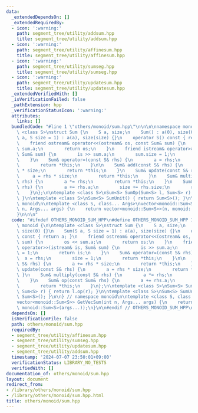 ```yaml
---
data:
  _extendedDependsOn: []
  _extendedRequiredBy:
  - icon: ':warning:'
    path: segment_tree/utility/addsum.hpp
    title: segment_tree/utility/addsum.hpp
  - icon: ':warning:'
    path: segment_tree/utility/affinesum.hpp
    title: segment_tree/utility/affinesum.hpp
  - icon: ':warning:'
    path: segment_tree/utility/sumseg.hpp
    title: segment_tree/utility/sumseg.hpp
  - icon: ':warning:'
    path: segment_tree/utility/updatesum.hpp
    title: segment_tree/utility/updatesum.hpp
  _extendedVerifiedWith: []
  _isVerificationFailed: false
  _pathExtension: hpp
  _verificationStatusIcon: ':warning:'
  attributes:
    links: []
  bundledCode: "#line 1 \"others/monoid/sum.hpp\"\n\n\n\nnamespace monoid {\n\ntemplate\
    \ <class S>\nstruct Sum {\n    S a, size;\n    Sum() : a(0), size(0) {}\n    Sum(S\
    \ a, S size = 1) : a(a), size(size) {}\n    operator S() const { return a; }\n\
    \    friend ostream& operator<<(ostream& os, const Sum& sum) {\n        os <<\
    \ sum.a;\n        return os;\n    }\n    friend istream& operator>>(istream& is,\
    \ Sum& sum) {\n        is >> sum.a;\n        sum.size = 1;\n        return is;\n\
    \    }\n    Sum& operator=(const S& rhs) {\n        a = rhs;\n        size = 1;\n\
    \        return *this;\n    }\n\n    Sum& add(const S& rhs) {\n        a += rhs\
    \ * size;\n        return *this;\n    }\n    Sum& update(const S& rhs) {\n   \
    \     a = rhs * size;\n        return *this;\n    }\n    Sum& multiply(const S&\
    \ rhs) {\n        a *= rhs;\n        return *this;\n    }\n    Sum& op(const Sum&\
    \ rhs) {\n        a += rhs.a;\n        size += rhs.size;\n        return *this;\n\
    \    }\n};\n\ntemplate <class S>\nSum<S> SumOp(Sum<S> l, Sum<S> r) { return l.op(r);\
    \ }\n\ntemplate <class S>\nSum<S> SumUnit() { return Sum<S>(); }\n\n} // namespace\
    \ monoid\n\ntemplate <class S, class... Args>\nvector<monoid::Sum<S>> GetVecSum(int\
    \ n, Args... args) {\n    return vector<monoid::Sum<S>>(n, monoid::Sum<S>(args...));\n\
    }\n\n\n"
  code: "#ifndef OTHERS_MONOID_SUM_HPP\n#define OTHERS_MONOID_SUM_HPP 1\n\nnamespace\
    \ monoid {\n\ntemplate <class S>\nstruct Sum {\n    S a, size;\n    Sum() : a(0),\
    \ size(0) {}\n    Sum(S a, S size = 1) : a(a), size(size) {}\n    operator S()\
    \ const { return a; }\n    friend ostream& operator<<(ostream& os, const Sum&\
    \ sum) {\n        os << sum.a;\n        return os;\n    }\n    friend istream&\
    \ operator>>(istream& is, Sum& sum) {\n        is >> sum.a;\n        sum.size\
    \ = 1;\n        return is;\n    }\n    Sum& operator=(const S& rhs) {\n      \
    \  a = rhs;\n        size = 1;\n        return *this;\n    }\n\n    Sum& add(const\
    \ S& rhs) {\n        a += rhs * size;\n        return *this;\n    }\n    Sum&\
    \ update(const S& rhs) {\n        a = rhs * size;\n        return *this;\n   \
    \ }\n    Sum& multiply(const S& rhs) {\n        a *= rhs;\n        return *this;\n\
    \    }\n    Sum& op(const Sum& rhs) {\n        a += rhs.a;\n        size += rhs.size;\n\
    \        return *this;\n    }\n};\n\ntemplate <class S>\nSum<S> SumOp(Sum<S> l,\
    \ Sum<S> r) { return l.op(r); }\n\ntemplate <class S>\nSum<S> SumUnit() { return\
    \ Sum<S>(); }\n\n} // namespace monoid\n\ntemplate <class S, class... Args>\n\
    vector<monoid::Sum<S>> GetVecSum(int n, Args... args) {\n    return vector<monoid::Sum<S>>(n,\
    \ monoid::Sum<S>(args...));\n}\n\n#endif // OTHERS_MONOID_SUM_HPP\n"
  dependsOn: []
  isVerificationFile: false
  path: others/monoid/sum.hpp
  requiredBy:
  - segment_tree/utility/affinesum.hpp
  - segment_tree/utility/sumseg.hpp
  - segment_tree/utility/updatesum.hpp
  - segment_tree/utility/addsum.hpp
  timestamp: '2024-07-07 23:50:01+09:00'
  verificationStatus: LIBRARY_NO_TESTS
  verifiedWith: []
documentation_of: others/monoid/sum.hpp
layout: document
redirect_from:
- /library/others/monoid/sum.hpp
- /library/others/monoid/sum.hpp.html
title: others/monoid/sum.hpp
---
```

